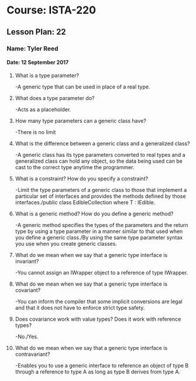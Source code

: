 # Course: ISTA-220
## Lesson Plan: 22
### Name: Tyler Reed
#### Date: 12 September 2017

1. What is a type parameter?

	-A generic type that can be used in place of a real type.
1. What does a type parameter do?

	-Acts as a placeholder.
1. How many type parameters can a generic class have?

	-There is no limit
1. What is the difference between a generic class and a generalized class?

	-A generic class has its type parameters converted to real types and a generalized class can hold any object, so the data being used can be cast to the correct type anytime the programmer.
1. What is a constraint? How do you specify a constraint?

	-Limit the type parameters of a generic class to those that implement a particular set of interfaces and provides the methods defined by those interfaces./public class EdibleCollection<T> where T : IEdible.
1. What is a generic method? How do you define a generic method?

	-A generic method specifies the types of the parameters and the return type by using a type parameter in a manner similar to that used when you define a generic class./By using the same type parameter syntax you use when you create generic classes.
1. What do we mean when we say that a generic type interface is invariant?

	-You cannot assign an IWrapper<A> object to a reference of type IWrapper.
1. What do we mean when we say that a generic type interface is covariant?

	-You can inform the compiler that some implicit conversions are legal and that it does not have to enforce strict type safety. 
1. Does covariance work with value types? Does it work with reference types?

	-No./Yes.
1. What do we mean when we say that a generic type interface is contravariant?

	-Enables you to use a generic interface to reference an object of type B through a reference to type A as long as type B derives from type A.
